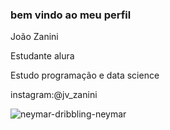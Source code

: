 ### bem vindo ao meu perfil

João Zanini

Estudante alura

Estudo programação e data science 

instagram:@jv_zanini

![neymar-dribbling-neymar](https://github.com/zaninijoaoo/zaninijoaoo/assets/136753489/9d5d7ac8-7a8a-4116-98ea-f425af1b1e4a)
